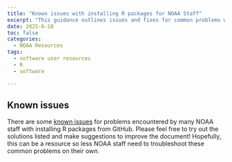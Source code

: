 ```yaml
---
title: "Known issues with installing R packages for NOAA Staff"
excerpt: "This guidance outlines issues and fixes for common problems with installing R packages that NOAA staff have encountered"
date: 2025-6-10
toc: false
categories:
  - NOAA Resources
tags:
  - software user resources
  - R
  - software

---
```


## Known issues

There are some [known issues](https://docs.google.com/document/d/1vPFWBK8TrGjdXrrAlXhcq5f1B7Ap3ppnitnDIUMaS6g/edit?tab=t.0#heading=h.hho3ab9880rl) for problems encountered by many NOAA staff with installing R packages from GitHub. Please feel free to try out the solutions listed and make suggestions to improve the document! Hopefully, this can be a resource so less NOAA staff need to troubleshoot these common problems on their own.
